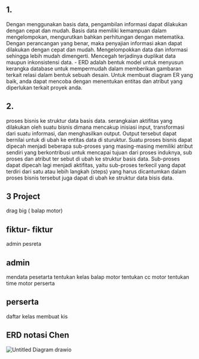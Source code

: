 ## 1. 
Dengan menggunakan basis data, pengambilan informasi dapat dilakukan dengan cepat dan mudah. Basis data memiliki kemampuan dalam mengelompokan, mengurutkan bahkan perhitungan dengan metematika. Dengan perancangan yang benar, maka penyajian informasi akan dapat dilakukan dengan cepat dan mudah. Mengelompokkan data dan informasi sehingga lebih mudah dimengerti. Mencegah terjadinya duplikat data maupun inkonsistensi data.  - ERD adalah bentuk model untuk menyusun kerangka database untuk mempermudah dalam memberikan gambaran terkait relasi dalam bentuk sebuah desain. Untuk membuat diagram ER yang baik, anda dapat mencoba dengan menentukan entitas dan atribut yang diperlukan terkait proyek anda.

## 2.
proses bisnis ke struktur data basis data. serangkaian aktifitas yang dilakukan oleh suatu bisnis dimana mencakup inisiasi input, transformasi dari suatu informasi, dan menghasilkan output. Output tersebut dapat bernilai untuk di ubah ke entitas data di sturuktur. Suatu proses bisnis dapat dipecah menjadi beberapa sub-proses yang masing-masing memiliki atribut sendiri yang berkontribusi untuk mencapai tujuan dari proses induknya, sub proses dan atribut ter sebut di ubah ke struktur basis data. Sub-proses dapat dipecah lagi menjadi aktifitas, yaitu sub-proses terkecil yang dapat terdiri dari satu atau lebih langkah (steps) yang harus dicantumkan dalam proses bisnis tersebut juga dapat di ubah ke struktur data bisis data.

## 3 Project
drag big ( balap motor)
## fiktur- fiktur 
admin 
pesreta 
## admin 
mendata pesetarta 
tentukan kelas balap motor 
tentukan cc motor 
tentukan time  motor perserta 
## perserta 
daftar kelas 
membuat kis 
## ERD notasi Chen
![Untitled Diagram drawio](https://user-images.githubusercontent.com/80973244/164370215-eec08d5a-daa6-4ead-9f79-610ab5825e56.png)
